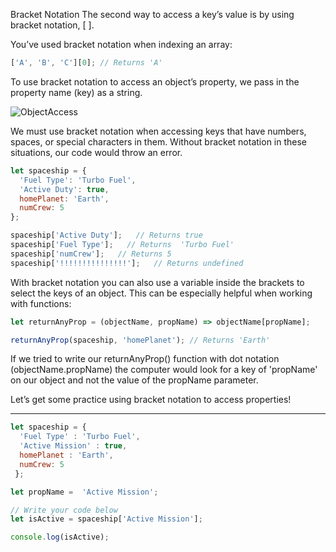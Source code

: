 Bracket Notation
The second way to access a key’s value is by using bracket notation, [ ].

You’ve used bracket notation when indexing an array:

```js
['A', 'B', 'C'][0]; // Returns 'A'
```

To use bracket notation to access an object’s property, we pass in the property name (key) as a string.

![ObjectAccess][objectaccess]

[objectaccess]:https://content.codecademy.com/courses/learn-javascript-objects/object%20access%20bracket.svg

We must use bracket notation when accessing keys that have numbers, spaces, or special characters in them. Without bracket notation in these situations, our code would throw an error.

```js
let spaceship = {
  'Fuel Type': 'Turbo Fuel',
  'Active Duty': true,
  homePlanet: 'Earth',
  numCrew: 5
};

spaceship['Active Duty'];   // Returns true
spaceship['Fuel Type'];   // Returns  'Turbo Fuel'
spaceship['numCrew'];   // Returns 5
spaceship['!!!!!!!!!!!!!!!'];   // Returns undefined
```

With bracket notation you can also use a variable inside the brackets to select the keys of an object. This can be especially helpful when working with functions:

```js
let returnAnyProp = (objectName, propName) => objectName[propName];

returnAnyProp(spaceship, 'homePlanet'); // Returns 'Earth'
```

If we tried to write our returnAnyProp() function with dot notation (objectName.propName) the computer would look for a key of 'propName' on our object and not the value of the propName parameter.

Let’s get some practice using bracket notation to access properties!

***

```js
let spaceship = {
  'Fuel Type' : 'Turbo Fuel',
  'Active Mission' : true,
  homePlanet : 'Earth', 
  numCrew: 5
 };

let propName =  'Active Mission';

// Write your code below
let isActive = spaceship['Active Mission'];

console.log(isActive);
```